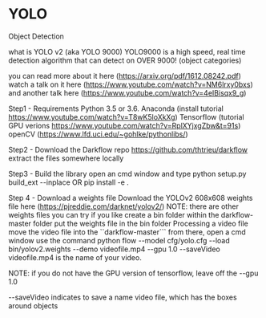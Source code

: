 # YOLO
Object Detection

what is YOLO v2 (aka YOLO 9000)
YOLO9000 is a high speed, real time detection algorithm that can detect on OVER 9000! (object categories)

you can read more about it here (https://arxiv.org/pdf/1612.08242.pdf)
watch a talk on it here (https://www.youtube.com/watch?v=NM6lrxy0bxs)
and another talk here (https://www.youtube.com/watch?v=4eIBisqx9_g)

Step1 - Requirements
Python 3.5 or 3.6. Anaconda (install tutorial https://www.youtube.com/watch?v=T8wK5loXkXg)
Tensorflow (tutorial GPU verions https://www.youtube.com/watch?v=RplXYjxgZbw&t=91s)
openCV (https://www.lfd.uci.edu/~gohlke/pythonlibs/)

Step2 - Download the Darkflow repo
https://github.com/thtrieu/darkflow
extract the files somewhere locally

Step3 - Build the library
open an cmd window and type
python setup.py build_ext --inplace
OR
pip install -e .

Step 4 - Download a weights file
Download the YOLOv2 608x608 weights file here (https://pjreddie.com/darknet/yolov2/)
NOTE: there are other weights files you can try if you like
create a bin folder within the darkflow-master folder
put the weights file in the bin folder
Processing a video file
move the video file into the ``darkflow-master```
from there, open a cmd window
use the command
python flow --model cfg/yolo.cfg --load bin/yolov2.weights --demo videofile.mp4 --gpu 1.0 --saveVideo
videofile.mp4 is the name of your video.

NOTE: if you do not have the GPU version of tensorflow, leave off the --gpu 1.0

--saveVideo indicates to save a name video file, which has the boxes around objects

